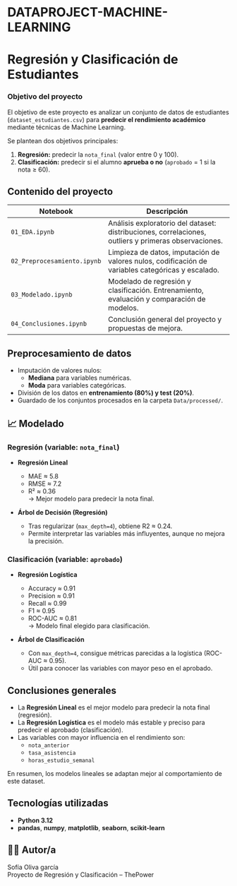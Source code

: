 # DATAPROJECT-MACHINE-LEARNING
# Regresión y Clasificación de Estudiantes

### Objetivo del proyecto
El objetivo de este proyecto es analizar un conjunto de datos de estudiantes (`dataset_estudiantes.csv`) para **predecir el rendimiento académico** mediante técnicas de Machine Learning.

Se plantean dos objetivos principales:
1. **Regresión:** predecir la `nota_final` (valor entre 0 y 100).  
2. **Clasificación:** predecir si el alumno **aprueba o no** (`aprobado` = 1 si la nota ≥ 60).

## Contenido del proyecto

| Notebook | Descripción |
|-----------|-------------|
| `01_EDA.ipynb` | Análisis exploratorio del dataset: distribuciones, correlaciones, outliers y primeras observaciones. |
| `02_Preprocesamiento.ipynb` | Limpieza de datos, imputación de valores nulos, codificación de variables categóricas y escalado. |
| `03_Modelado.ipynb` | Modelado de regresión y clasificación. Entrenamiento, evaluación y comparación de modelos. |
| `04_Conclusiones.ipynb` | Conclusión general del proyecto y propuestas de mejora. |

## Preprocesamiento de datos

- Imputación de valores nulos:
  - **Mediana** para variables numéricas.
  - **Moda** para variables categóricas.
- División de los datos en **entrenamiento (80%) y test (20%)**.
- Guardado de los conjuntos procesados en la carpeta `Data/processed/`.

## 📈 Modelado

### Regresión (variable: `nota_final`)
- **Regresión Lineal**
  - MAE ≈ 5.8  
  - RMSE ≈ 7.2  
  - R² ≈ 0.36  
  → Mejor modelo para predecir la nota final.

- **Árbol de Decisión (Regresión)**
  - Tras regularizar (`max_depth=4`), obtiene R2 ≈ 0.24.  
  - Permite interpretar las variables más influyentes, aunque no mejora la precisión.

### Clasificación (variable: `aprobado`)
- **Regresión Logística**
  - Accuracy ≈ 0.91  
  - Precision ≈ 0.91  
  - Recall ≈ 0.99  
  - F1 ≈ 0.95  
  - ROC-AUC ≈ 0.81  
  → Modelo final elegido para clasificación.

- **Árbol de Clasificación**
  - Con `max_depth=4`, consigue métricas parecidas a la logística (ROC-AUC ≈ 0.95).  
  - Útil para conocer las variables con mayor peso en el aprobado.

## Conclusiones generales

- La **Regresión Lineal** es el mejor modelo para predecir la nota final (regresión).  
- La **Regresión Logística** es el modelo más estable y preciso para predecir el aprobado (clasificación).  
- Las variables con mayor influencia en el rendimiento son:
  - `nota_anterior`
  - `tasa_asistencia`
  - `horas_estudio_semanal`

En resumen, los modelos lineales se adaptan mejor al comportamiento de este dataset.

## Tecnologías utilizadas
- **Python 3.12**  
- **pandas**, **numpy**, **matplotlib**, **seaborn**, **scikit-learn**

## 👩‍💻 Autor/a
Sofía Oliva garcía  
Proyecto de Regresión y Clasificación – ThePower  

